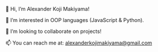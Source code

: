 👋 Hi, I’m Alexander Koji Makiyama!

👀 I’m interested in OOP languages (JavaScript & Python).

💞️ I’m looking to collaborate on projects!

📫 You can reach me at: alexanderkojimakiyama@gmail.com
